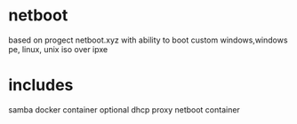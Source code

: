 # netboot
based on progect netboot.xyz with ability to boot custom windows,windows pe, linux, unix  iso over ipxe
# includes 
samba docker container optional dhcp proxy netboot container
